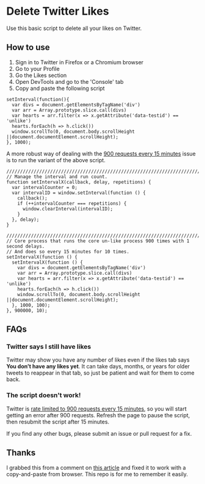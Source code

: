 # Delete Twitter Likes

Use this basic script to delete all your likes on Twitter.

## How to use

1. Sign in to Twitter in Firefox or a Chromium browser
2. Go to your Profile
3. Go the Likes section
4. Open DevTools and go to the 'Console' tab
5. Copy and paste the following script

```
setInterval(function(){
  var divs = document.getElementsByTagName('div')
  var arr = Array.prototype.slice.call(divs)
  var hearts = arr.filter(x => x.getAttribute('data-testid') == 'unlike')
  hearts.forEach(h => h.click())
  window.scrollTo(0, document.body.scrollHeight ||document.documentElement.scrollHeight);
}, 1000);
```

A more robust way of dealing with the [900 requests every 15 minutes](https://developer.twitter.com/en/docs/twitter-api/rate-limits) issue is to run the variant of the above script.

```
////////////////////////////////////////////////////////////////////////////////
// Manage the interval and run count.
function setIntervalX(callback, delay, repetitions) {
  var intervalCounter = 0;
  var intervalID = window.setInterval(function () {
    callback();
    if (++intervalCounter === repetitions) {
      window.clearInterval(intervalID);
    }
  }, delay);
}

////////////////////////////////////////////////////////////////////////////////
// Core process that runs the core un-like process 900 times with 1 second delays.
// And does so every 15 minutes for 10 times.
setIntervalX(function () {
  setIntervalX(function () {
    var divs = document.getElementsByTagName('div')
    var arr = Array.prototype.slice.call(divs)
    var hearts = arr.filter(x => x.getAttribute('data-testid') == 'unlike')
    hearts.forEach(h => h.click())
    window.scrollTo(0, document.body.scrollHeight ||document.documentElement.scrollHeight);
  }, 1000, 100);
}, 900000, 10);
```

## FAQs

### Twitter says I still have likes

Twitter may show you have any number of likes even if the likes tab says **You don’t have any likes yet**. It can take days, months, or years for older tweets to reappear in that tab, so just be patient and wait for them to come back.

### The script doesn't work!

Twitter is [rate limited to 900 requests every 15 minutes](https://developer.twitter.com/en/docs/twitter-api/rate-limits), so you will start getting an error after 900 requests. Refresh the page to pause the script, then resubmit the script after 15 minutes.

If you find any other bugs, please submit an issue or pull request for a fix.

## Thanks

I grabbed this from a comment on [this article](https://www.techjunkie.com/delete-all-twitter-likes/#comment-47485) and fixed it to work with a copy-and-paste from browser. This repo is for me to remember it easily.
